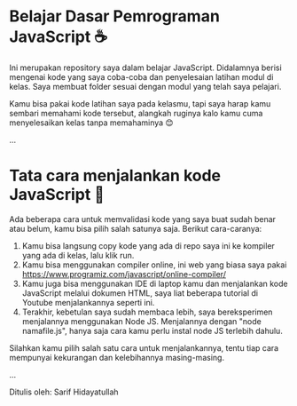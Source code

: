 # Belajar Dasar Pemrograman JavaScript ☕
Ini merupakan repository saya dalam belajar JavaScript. Didalamnya berisi mengenai kode yang saya coba-coba dan penyelesaian latihan modul di kelas. Saya membuat folder sesuai dengan modul yang telah saya pelajari.

Kamu bisa pakai kode latihan saya pada kelasmu, tapi saya harap kamu sembari memahami kode tersebut, alangkah ruginya kalo kamu cuma menyelesaikan kelas tanpa memahaminya 😊

...

# Tata cara menjalankan kode JavaScript 🍷
Ada beberapa cara untuk memvalidasi kode yang saya buat sudah benar atau belum, kamu bisa pilih salah satunya saja. Berikut cara-caranya:

1. Kamu bisa langsung copy kode yang ada di repo saya ini ke kompiler yang ada di kelas, lalu klik run.
2. Kamu bisa menggunakan compiler online, ini web yang biasa saya pakai https://www.programiz.com/javascript/online-compiler/
3. Kamu juga bisa menggunakan IDE di laptop kamu dan menjalankan kode JavaScript melalui dokumen HTML, saya liat beberapa tutorial di Youtube menjalankannya seperti ini.
4. Terakhir, kebetulan saya sudah membaca lebih, saya bereksperimen menjalannya menggunakan Node JS. Menjalannya dengan "node namafile.js", hanya saja cara kamu perlu instal node JS terlebih dahulu.

Silahkan kamu pilih salah satu cara untuk menjalankannya, tentu tiap cara mempunyai kekurangan dan kelebihannya masing-masing.

...

Ditulis oleh: Sarif Hidayatullah